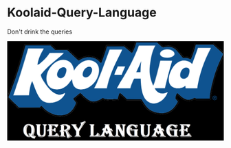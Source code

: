 # Koolaid-Query-Language
Don't drink the queries

![alt text](https://github.com/PatrickDavy/Koolaid-Query-Language/blob/main/KQL.png "Logo Title Text 1")
